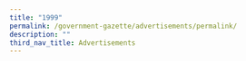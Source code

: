 ```yaml
---
title: "1999"
permalink: /government-gazette/advertisements/permalink/
description: ""
third_nav_title: Advertisements
---
```


